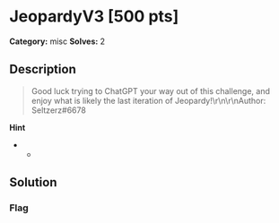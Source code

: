 # JeopardyV3 [500 pts]

**Category:** misc
**Solves:** 2

## Description
>Good luck trying to ChatGPT your way out of this challenge, and enjoy what is likely the last iteration of Jeopardy!\r\n\r\nAuthor: Seltzerz#6678

**Hint**
* -

## Solution

### Flag

